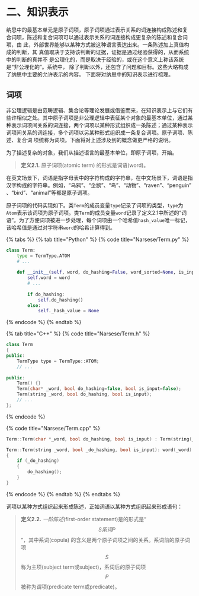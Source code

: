 # 二、知识表示

纳思中的最基本单元是原子词项，原子词项通过表示关系的词连接构成陈述和复 合词项，陈述和复合词项可以通过表示关系的词连接构成更复杂的陈述和复合词项，由 此，外部世界能够以某种方式被这种语言表达出来。一条陈述加上真值构成的判断，其 真值取决于支持该判断的证据，证据是通过经验获得的，从而系统中的判断的真并不 是公理化的，而是取决于经验的，或在这个意义上称该系统是“非公理化的”。系统中， 除了判断以外，还包含了问题和目标。这些大略构成了纳思中主要的允许表示的内容。 下面将对纳思中的知识表示进行梳理。

## 词项

非公理逻辑是由范畴逻辑、集合论等理论发展或借鉴而来，在知识表示上与它们有些许相似之处。其中原子词项是非公理逻辑中表征某个对象的最基本单位，通过某种表示词项间关系的词连接，两个词项以某种形式组织成一条陈述；通过某种表示词项间关系的词连接，多个词项以另某种形式组织成一条复合词项。原子词项、陈述、复合词 项统称为词项。下面将对上述涉及到的概念做更严格的说明。

为了描述复杂的对象，我们从描述语言的最基本单位，即原子词项，开始。

> **定义2.1.** 原子词项(atomic term) 的形式是词语(word)。

在英文场景下，词语是指字母表中的字符构成的字符串，在中文场景下，词语是指汉字构成的字符串。例如，“乌鸦”、“企鹅”、“鸟”、“动物”、“raven”、“penguin” 、“bird”、“animal”等都是原子词项。

原子词项的代码实现如下。类`Term`的成员变量`type`记录了词项的类型，`type`为`Atom`表示该词项为原子词项。类`Term`的成员变量`word`记录了定义2.1中所述的“词语”。为了方便词项被进一步处理，每个词项由一个哈希值`hash_value`唯一标记，该哈希值是通过对字符串`word`的哈希计算得到。

{% tabs %}
{% tab title="Python" %}
{% code title="Narsese/Term.py" %}
```python
class Term:
    type = TermType.ATOM
    # ...
        
    def __init__(self, word, do_hashing=False, word_sorted=None, is_input=False) -> None:
        self.word = word
        # ...
        
        if do_hashing:
            self.do_hashing()
        else:
            self._hash_value = None
```
{% endcode %}
{% endtab %}

{% tab title="C++" %}
{% code title="Narsese/Term.h" %}
```cpp
class Term
{
public:
    TermType type = TermType::ATOM;
    // ...
    
public:
    Term() {}
    Term(char* _word, bool do_hashing=false, bool is_input=false);
    Term(string _word, bool do_hashing, bool is_input);
    // ...
};
```
{% endcode %}

{% code title="Narsese/Term.cpp" %}
```cpp
Term::Term(char *_word, bool do_hashing, bool is_input) : Term(string(_word), do_hashing, is_input) {}

Term::Term(string _word, bool _do_hashing, bool is_input): word(_word)
{
    if (_do_hashing)
    {
        do_hashing();
    }
}
```
{% endcode %}
{% endtab %}
{% endtabs %}



词项以某种方式组织起来形成陈述，正如词语以某种方式组织起来形成语句：

> **定义2.2.** _一阶陈述_(first-order statement)是的形式是“$$S 系词 P$$”，其中系词(copula) 的含义是两个原子词项之间的关系。系词前的原子词项$$S$$称为主项(subject term或subject)，系词后的原子词项$$P$$被称为谓项(predicate term或predicate)。
